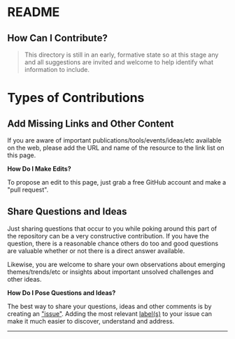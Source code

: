 # README 


## How Can I Contribute? 

> This directory is still in an early, formative state so at this stage any and all suggestions are invited and welcome to help identify what information to include. 

# Types of Contributions

## Add Missing Links and Other Content

If you are aware of important publications/tools/events/ideas/etc available on the web, please add the URL and name of the resource to the link list on this page.  

**How Do I Make Edits?**

To propose an edit to this page, just grab a free GitHub account and make a "pull request".  

## Share Questions and Ideas

Just sharing questions that occur to you while poking around this part of the repository can be a very constructive contribution.  If you have the question, there is a reasonable chance others do too and good questions are valuable whether or not there is a direct answer available.  

Likewise, you are welcome to share your own observations about emerging themes/trends/etc or insights about important unsolved challenges and other ideas.  

**How Do I Pose Questions and Ideas?**

The best way to share your questions, ideas and other comments is by creating an ["issue"](https://help.github.com/articles/about-issues).  Adding the most relevant [label(s)](https://help.github.com/articles/applying-labels-to-issues-and-pull-requests) to your issue can make it much easier to discover, understand and address.  

-------------------